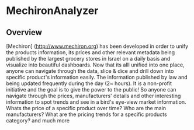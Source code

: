# MechironAnalyzer
## Overview
[Mechiron] (http://www.mechiron.org) has been developed in order to unify the products information, its prices and other relevant metadata being published by the largest grocery stores in Israel on a daily basis and visualize into beautiful dashboards.
Now that its alll unified into one place, anyone can navigate through the data, slice & dice and drill down into specific product's information easily.
The information published by law and being updated frequently during the day (2~ hours). 
It is a non-profit initiative and the goal is to give the power to the public! So anyone can navigate through the prices, manufacturers' details and other interesting information to spot trends and see in a bird's eye-view market information. 
Whats the price of a specific product over time?
Who are the main manufacturers?
What are the pricing trends for a specific products category?
and much more



